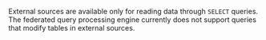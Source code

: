 External sources are available only for reading data through `SELECT` queries. The federated query processing engine currently does not support queries that modify tables in external sources.